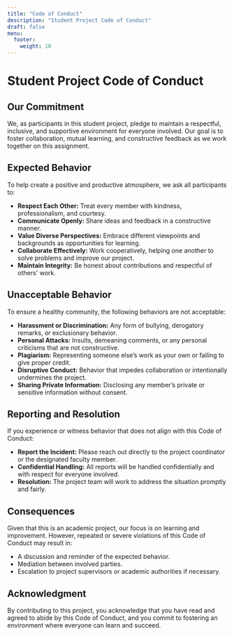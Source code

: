 ```yaml
---
title: "Code of Conduct"
description: "Student Project Code of Conduct"
draft: false
menu:
  footer:
    weight: 10
---
```


# Student Project Code of Conduct

## Our Commitment

We, as participants in this student project, pledge to maintain a respectful, inclusive, and supportive environment for everyone involved. Our goal is to foster collaboration, mutual learning, and constructive feedback as we work together on this assignment.

## Expected Behavior

To help create a positive and productive atmosphere, we ask all participants to:
- **Respect Each Other:** Treat every member with kindness, professionalism, and courtesy.
- **Communicate Openly:** Share ideas and feedback in a constructive manner.
- **Value Diverse Perspectives:** Embrace different viewpoints and backgrounds as opportunities for learning.
- **Collaborate Effectively:** Work cooperatively, helping one another to solve problems and improve our project.
- **Maintain Integrity:** Be honest about contributions and respectful of others' work.

## Unacceptable Behavior

To ensure a healthy community, the following behaviors are not acceptable:
- **Harassment or Discrimination:** Any form of bullying, derogatory remarks, or exclusionary behavior.
- **Personal Attacks:** Insults, demeaning comments, or any personal criticisms that are not constructive.
- **Plagiarism:** Representing someone else’s work as your own or failing to give proper credit.
- **Disruptive Conduct:** Behavior that impedes collaboration or intentionally undermines the project.
- **Sharing Private Information:** Disclosing any member’s private or sensitive information without consent.

## Reporting and Resolution

If you experience or witness behavior that does not align with this Code of Conduct:
- **Report the Incident:** Please reach out directly to the project coordinator or the designated faculty member.
- **Confidential Handling:** All reports will be handled confidentially and with respect for everyone involved.
- **Resolution:** The project team will work to address the situation promptly and fairly.

## Consequences

Given that this is an academic project, our focus is on learning and improvement. However, repeated or severe violations of this Code of Conduct may result in:
- A discussion and reminder of the expected behavior.
- Mediation between involved parties.
- Escalation to project supervisors or academic authorities if necessary.

## Acknowledgment

By contributing to this project, you acknowledge that you have read and agreed to abide by this Code of Conduct, and you commit to fostering an environment where everyone can learn and succeed.

